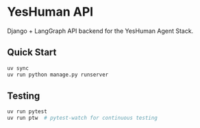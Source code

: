 # YesHuman API

Django + LangGraph API backend for the YesHuman Agent Stack.

## Quick Start

```bash
uv sync
uv run python manage.py runserver
```

## Testing

```bash
uv run pytest
uv run ptw  # pytest-watch for continuous testing
```
